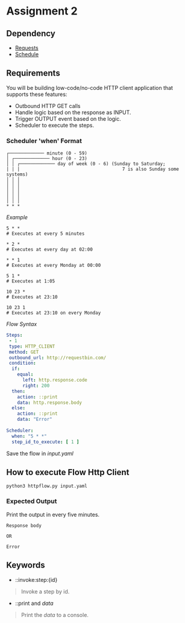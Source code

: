 # Assignment 2

## Dependency

- [Requests](https://requests.readthedocs.io/en/master/)
- [Schedule](https://github.com/dbader/schedule)

## Requirements

You will be building low-code/no-code HTTP client application that supports these features:

* Outbound HTTP GET calls
* Handle logic based on the response as INPUT.
* Trigger OUTPUT event based on the logic.
* Scheduler to execute the steps.


### Scheduler 'when' Format

```
┌───────────── minute (0 - 59)
│ ┌───────────── hour (0 - 23) 
│ │ ┌───────────── day of week (0 - 6) (Sunday to Saturday; 
| | |                                      7 is also Sunday some systems)
│ │ │
│ │ │ 
│ │ │ 
│ │ │ 
│ │ │
* * * 
```

_Example_

```
5 * * 
# Executes at every 5 minutes

* 2 * 
# Executes at every day at 02:00

* * 1 
# Executes at every Monday at 00:00

5 1 * 
# Executes at 1:05

10 23 * 
# Executes at 23:10

10 23 1 
# Executes at 23:10 on every Monday
```

_Flow Syntax_

```yaml
Steps:
 - 1
 type: HTTP_CLIENT
 method: GET
 outbound_url: http://requestbin.com/
 condition:
  if: 
    equal:
      left: http.response.code
      right: 200
  then:
    action: ::print
    data: http.response.body
  else:
    action: ::print
    data: "Error"
    
Scheduler:
  when: "5 * *"
  step_id_to_execute: [ 1 ]
```

Save the flow in _input.yaml_

## How to execute Flow Http Client

```
python3 httpflow.py input.yaml
```

### Expected Output

Print the output in every five minutes.

```
Response body

OR

Error
```

## Keywords


* ::invoke:step:{id}

> Invoke a step by id.

* ::print and _data_

> Print the _data_ to a console.
  

